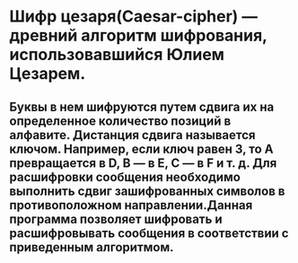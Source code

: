# Шифр цезаря(Сaesar-cipher) — древний алгоритм шифрования, использовавшийся Юлием Цезарем.

## Буквы в нем шифруются путем сдвига их на определенное количество позиций в алфавите. Дистанция сдвига называется ключом. Например, если ключ равен 3, то A превращается в D, B — в E, C — в F и т. д. Для расшифровки сообщения необходимо выполнить сдвиг зашифрованных символов в противоположном направлении.Данная программа позволяет шифровать и расшифровывать сообщения в соответствии с приведенным алгоритмом.
 

